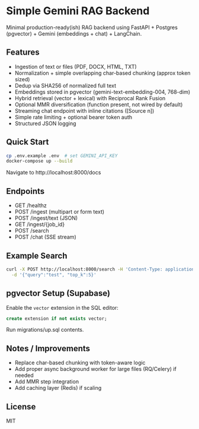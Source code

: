 # Simple Gemini RAG Backend

Minimal production-ready(ish) RAG backend using FastAPI + Postgres (pgvector) + Gemini (embeddings + chat) + LangChain.

## Features
- Ingestion of text or files (PDF, DOCX, HTML, TXT)
- Normalization + simple overlapping char-based chunking (approx token sized)
- Dedup via SHA256 of normalized full text
- Embeddings stored in pgvector (gemini-text-embedding-004, 768-dim)
- Hybrid retrieval (vector + lexical) with Reciprocal Rank Fusion
- Optional MMR diversification (function present, not wired by default)
- Streaming chat endpoint with inline citations ([Source n])
- Simple rate limiting + optional bearer token auth
- Structured JSON logging

## Quick Start

```bash
cp .env.example .env  # set GEMINI_API_KEY
docker-compose up --build
```
Navigate to http://localhost:8000/docs

## Endpoints
- GET /healthz
- POST /ingest (multipart or form text)
- POST /ingest/text (JSON)
- GET /ingest/{job_id}
- POST /search
- POST /chat (SSE stream)

## Example Search
```bash
curl -X POST http://localhost:8000/search -H 'Content-Type: application/json' \
  -d '{"query":"test", "top_k":5}'
```

## pgvector Setup (Supabase)
Enable the `vector` extension in the SQL editor:
```sql
create extension if not exists vector;
```
Run migrations/up.sql contents.

## Notes / Improvements
- Replace char-based chunking with token-aware logic
- Add proper async background worker for large files (RQ/Celery) if needed
- Add MMR step integration
- Add caching layer (Redis) if scaling

## License
MIT
